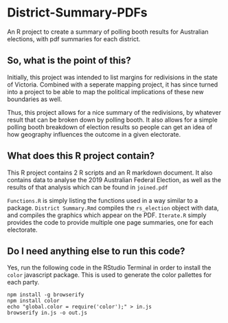 # District-Summary-PDFs
An R project to create a summary of polling booth results for Australian elections, with pdf summaries for each district.

## So, what is the point of this?
Initially, this project was intended to list margins for redivisions in the state of Victoria. Combined with a seperate mapping project, it has since turned into a project to be able to map the political implications of these new boundaries as well.

Thus, this project allows for a nice summary of the redivisions, by whatever result that can be broken down by polling booth. It also allows for a simple polling booth breakdown of election results so people can get an idea of how geography influences the outcome in a given electorate.

## What does this R project contain?
This R project contains 2 R scripts and an R markdown document. It also contains data to analyse the 2019 Australian Federal Election, as well as the results of that analysis which can be found in `joined.pdf`

`Functions.R` is simply listing the functions used in a way similar to a package.
`District Summary.Rmd` compiles the `rs_election` object with data, and compiles the graphics which appear on the PDF.
`Iterate.R` simply provides the code to provide multiple one page summaries, one for each electorate.

## Do I need anything else to run this code?
Yes, run the following code in the RStudio Terminal in order to install the `color` javascript package. This is used to generate the color pallettes for each party.
```
npm install -g browserify
npm install color
echo "global.color = require('color');" > in.js
browserify in.js -o out.js
```
